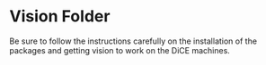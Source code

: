 # Vision Folder 

Be sure to follow the instructions carefully on the installation of the packages and getting vision to work on the DiCE machines.





